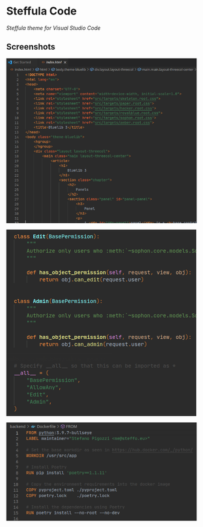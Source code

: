 # Steffula Code

_Steffula theme for Visual Studio Code_

## Screenshots

![Screenshot 1](screenshots/screenshot-1.png)

![Screenshot 2](screenshots/screenshot-2.png)

![Screenshot 3](screenshots/screenshot-3.png)
